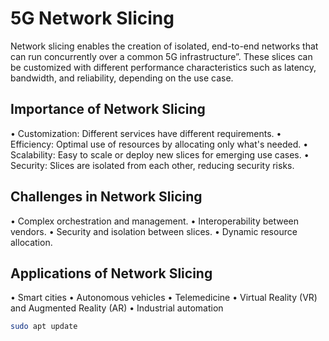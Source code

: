 # 5G Network Slicing

Network slicing enables the creation of isolated, end-to-end networks that can run 
concurrently over a common 5G infrastructure”. These slices can be customized with 
different performance characteristics such as latency, bandwidth, and reliability, 
depending on the use case.

## Importance of Network Slicing
• Customization: Different services have different requirements. 
• Efficiency: Optimal use of resources by allocating only what's needed. 
• Scalability: Easy to scale or deploy new slices for emerging use cases. 
• Security: Slices are isolated from each other, reducing security risks. 

## Challenges in Network Slicing
• Complex orchestration and management. 
• Interoperability between vendors. 
• Security and isolation between slices. 
• Dynamic resource allocation.

## Applications of Network Slicing
• Smart cities 
• Autonomous vehicles 
• Telemedicine 
• Virtual Reality (VR) and Augmented Reality (AR) 
• Industrial automation

```bash
sudo apt update
```
